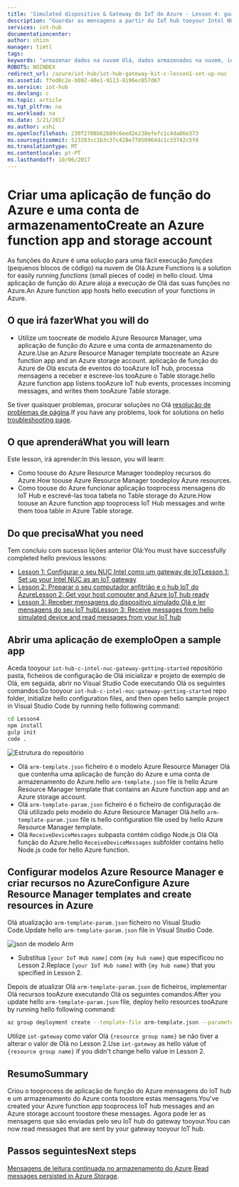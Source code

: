 ```yaml
---
title: 'Simulated dispositivo & Gateway do IoT do Azure - Lesson 4: guardar mensagens | Microsoft Docs'
description: "Guardar as mensagens a partir do IoT hub tooyour Intel NUC, escrevê-las tooAzure o Table storage e, em seguida, lê-los a partir da nuvem Olá."
services: iot-hub
documentationcenter: 
author: shizn
manager: timtl
tags: 
keywords: "armazenar dados na nuvem Olá, dados armazenados na nuvem, iot serviço em nuvem"
ROBOTS: NOINDEX
redirect_url: /azure/iot-hub/iot-hub-gateway-kit-c-lesson1-set-up-nuc
ms.assetid: ffed0c2e-b092-40e1-9113-8196ec057d67
ms.service: iot-hub
ms.devlang: c
ms.topic: article
ms.tgt_pltfrm: na
ms.workload: na
ms.date: 3/21/2017
ms.author: xshi
ms.openlocfilehash: 230f2708b62b89c6eed2e238efefc1c4da86e373
ms.sourcegitcommit: 523283cc1b3c37c428e77850964dc1c33742c5f0
ms.translationtype: MT
ms.contentlocale: pt-PT
ms.lasthandoff: 10/06/2017
---
```

# <a name="create-an-azure-function-app-and-storage-account"></a><span data-ttu-id="f5894-104">Criar uma aplicação de função do Azure e uma conta de armazenamento</span><span class="sxs-lookup"><span data-stu-id="f5894-104">Create an Azure function app and storage account</span></span>

<span data-ttu-id="f5894-105">As funções do Azure é uma solução para uma fácil execução _funções_ (pequenos blocos de código) na nuvem de Olá.</span><span class="sxs-lookup"><span data-stu-id="f5894-105">Azure Functions is a solution for easily running _functions_ (small pieces of code) in hello cloud.</span></span> <span data-ttu-id="f5894-106">Uma aplicação de função do Azure aloja a execução de Olá das suas funções no Azure.</span><span class="sxs-lookup"><span data-stu-id="f5894-106">An Azure function app hosts hello execution of your functions in Azure.</span></span> 

## <a name="what-you-will-do"></a><span data-ttu-id="f5894-107">O que irá fazer</span><span class="sxs-lookup"><span data-stu-id="f5894-107">What you will do</span></span>

- <span data-ttu-id="f5894-108">Utilize um toocreate de modelo Azure Resource Manager, uma aplicação de função do Azure e uma conta de armazenamento do Azure.</span><span class="sxs-lookup"><span data-stu-id="f5894-108">Use an Azure Resource Manager template toocreate an Azure function app and an Azure storage account.</span></span> <span data-ttu-id="f5894-109">aplicação de função do Azure de Olá escuta de eventos do tooAzure IoT hub, processa mensagens a receber e escreve-los tooAzure o Table storage.</span><span class="sxs-lookup"><span data-stu-id="f5894-109">hello Azure function app listens tooAzure IoT hub events, processes incoming messages, and writes them tooAzure Table storage.</span></span>

<span data-ttu-id="f5894-110">Se tiver quaisquer problemas, procurar soluções no Olá [resolução de problemas de página](iot-hub-gateway-kit-c-sim-troubleshooting.md).</span><span class="sxs-lookup"><span data-stu-id="f5894-110">If you have any problems, look for solutions on hello [troubleshooting page](iot-hub-gateway-kit-c-sim-troubleshooting.md).</span></span>


## <a name="what-you-will-learn"></a><span data-ttu-id="f5894-111">O que aprenderá</span><span class="sxs-lookup"><span data-stu-id="f5894-111">What you will learn</span></span>

<span data-ttu-id="f5894-112">Este lesson, irá aprender:</span><span class="sxs-lookup"><span data-stu-id="f5894-112">In this lesson, you will learn:</span></span>

- <span data-ttu-id="f5894-113">Como toouse do Azure Resource Manager toodeploy recursos do Azure.</span><span class="sxs-lookup"><span data-stu-id="f5894-113">How toouse Azure Resource Manager toodeploy Azure resources.</span></span>
- <span data-ttu-id="f5894-114">Como toouse do Azure funcionar aplicação tooprocess mensagens do IoT Hub e escrevê-las tooa tabela no Table storage do Azure.</span><span class="sxs-lookup"><span data-stu-id="f5894-114">How toouse an Azure function app tooprocess IoT Hub messages and write them tooa table in Azure Table storage.</span></span>

## <a name="what-you-need"></a><span data-ttu-id="f5894-115">Do que precisa</span><span class="sxs-lookup"><span data-stu-id="f5894-115">What you need</span></span>

<span data-ttu-id="f5894-116">Tem concluiu com sucesso lições anterior Olá:</span><span class="sxs-lookup"><span data-stu-id="f5894-116">You must have successfully completed hello previous lessons:</span></span>

- [<span data-ttu-id="f5894-117">Lesson 1: Configurar o seu NUC Intel como um gateway de IoT</span><span class="sxs-lookup"><span data-stu-id="f5894-117">Lesson 1: Set up your Intel NUC as an IoT gateway</span></span>](iot-hub-gateway-kit-c-sim-lesson1-set-up-nuc.md)
- [<span data-ttu-id="f5894-118">Lesson 2: Preparar o seu computador anfitrião e o hub IoT do Azure</span><span class="sxs-lookup"><span data-stu-id="f5894-118">Lesson 2: Get your host computer and Azure IoT hub ready</span></span>](iot-hub-gateway-kit-c-sim-lesson2-get-the-tools-win32.md)
- [<span data-ttu-id="f5894-119">Lesson 3: Receber mensagens do dispositivo simulado Olá e ler mensagens do seu IoT hub</span><span class="sxs-lookup"><span data-stu-id="f5894-119">Lesson 3: Receive messages from hello simulated device and read messages from your IoT hub</span></span>](iot-hub-gateway-kit-c-sim-lesson3-configure-simulated-device-app.md)

## <a name="open-a-sample-app"></a><span data-ttu-id="f5894-120">Abrir uma aplicação de exemplo</span><span class="sxs-lookup"><span data-stu-id="f5894-120">Open a sample app</span></span>

<span data-ttu-id="f5894-121">Aceda tooyour `iot-hub-c-intel-nuc-gateway-getting-started` repositório pasta, ficheiros de configuração de Olá inicializar e projeto de exemplo de Olá, em seguida, abrir no Visual Studio Code executando Olá os seguintes comandos:</span><span class="sxs-lookup"><span data-stu-id="f5894-121">Go tooyour `iot-hub-c-intel-nuc-gateway-getting-started` repo folder, initialize hello configuration files, and then open hello sample project in Visual Studio Code by running hello following command:</span></span>

```bash
cd Lesson4
npm install
gulp init
code .
```

![Estrutura do repositório](media/iot-hub-gateway-kit-lessons/lesson4/arm_template.png)

- <span data-ttu-id="f5894-123">Olá `arm-template.json` ficheiro é o modelo Azure Resource Manager Olá que contenha uma aplicação de função do Azure e uma conta de armazenamento do Azure.</span><span class="sxs-lookup"><span data-stu-id="f5894-123">hello `arm-template.json` file is hello Azure Resource Manager template that contains an Azure function app and an Azure storage account.</span></span>
- <span data-ttu-id="f5894-124">Olá `arm-template-param.json` ficheiro é o ficheiro de configuração de Olá utilizado pelo modelo do Azure Resource Manager Olá.</span><span class="sxs-lookup"><span data-stu-id="f5894-124">hello `arm-template-param.json` file is hello configuration file used by hello Azure Resource Manager template.</span></span>
- <span data-ttu-id="f5894-125">Olá `ReceiveDeviceMessages` subpasta contém código Node.js Olá Olá função do Azure.</span><span class="sxs-lookup"><span data-stu-id="f5894-125">hello `ReceiveDeviceMessages` subfolder contains hello Node.js code for hello Azure function.</span></span>

## <a name="configure-azure-resource-manager-templates-and-create-resources-in-azure"></a><span data-ttu-id="f5894-126">Configurar modelos Azure Resource Manager e criar recursos no Azure</span><span class="sxs-lookup"><span data-stu-id="f5894-126">Configure Azure Resource Manager templates and create resources in Azure</span></span>

<span data-ttu-id="f5894-127">Olá atualização `arm-template-param.json` ficheiro no Visual Studio Code.</span><span class="sxs-lookup"><span data-stu-id="f5894-127">Update hello `arm-template-param.json` file in Visual Studio Code.</span></span>

![json de modelo Arm](media/iot-hub-gateway-kit-lessons/lesson4/arm_template_param.png)

- <span data-ttu-id="f5894-129">Substitua `[your IoT Hub name]` com `{my hub name}` que especificou no Lesson 2.</span><span class="sxs-lookup"><span data-stu-id="f5894-129">Replace `[your IoT Hub name]` with `{my hub name}` that you specified in Lesson 2.</span></span>

<span data-ttu-id="f5894-130">Depois de atualizar Olá `arm-template-param.json` de ficheiros, implementar Olá recursos tooAzure executando Olá os seguintes comandos:</span><span class="sxs-lookup"><span data-stu-id="f5894-130">After you update hello `arm-template-param.json` file, deploy hello resources tooAzure by running hello following command:</span></span>

```bash
az group deployment create --template-file arm-template.json --parameters @arm-template-param.json -g iot-gateway
```

<span data-ttu-id="f5894-131">Utilize `iot-gateway` como valor Olá `{resource group name}` se não tiver a alterar o valor de Olá no Lesson 2.</span><span class="sxs-lookup"><span data-stu-id="f5894-131">Use `iot-gateway` as hello value of `{resource group name}` if you didn't change hello value in Lesson 2.</span></span>

## <a name="summary"></a><span data-ttu-id="f5894-132">Resumo</span><span class="sxs-lookup"><span data-stu-id="f5894-132">Summary</span></span>

<span data-ttu-id="f5894-133">Criou o tooprocess de aplicação de função do Azure mensagens do IoT hub e um armazenamento do Azure conta toostore estas mensagens.</span><span class="sxs-lookup"><span data-stu-id="f5894-133">You've created your Azure function app tooprocess IoT hub messages and an Azure storage account toostore these messages.</span></span> <span data-ttu-id="f5894-134">Agora pode ler as mensagens que são enviadas pelo seu IoT hub do gateway tooyour.</span><span class="sxs-lookup"><span data-stu-id="f5894-134">You can now read messages that are sent by your gateway tooyour IoT hub.</span></span>

## <a name="next-steps"></a><span data-ttu-id="f5894-135">Passos seguintes</span><span class="sxs-lookup"><span data-stu-id="f5894-135">Next steps</span></span>
<span data-ttu-id="f5894-136">[Mensagens de leitura continuada no armazenamento do Azure](iot-hub-gateway-kit-c-sim-lesson4-read-table-storage.md).</span><span class="sxs-lookup"><span data-stu-id="f5894-136">[Read messages persisted in Azure Storage](iot-hub-gateway-kit-c-sim-lesson4-read-table-storage.md).</span></span>

